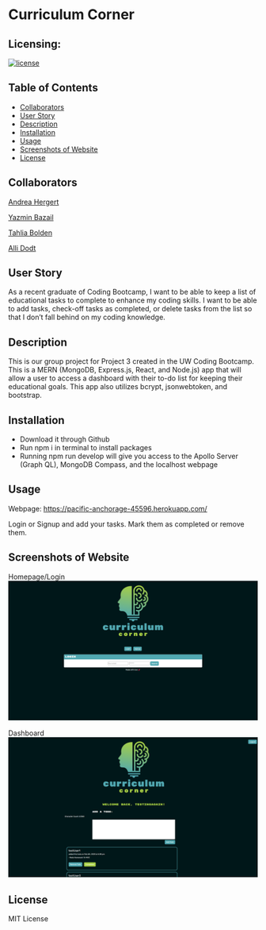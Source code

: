 # Curriculum Corner

## Licensing:
[![license](https://img.shields.io/badge/license-MIT-blue)](https://shields.io)

## Table of Contents 
- [Collaborators](#collaborators)
- [User Story](#user-story)
- [Description](#description)
- [Installation](#installation)
- [Usage](#usage)
- [Screenshots of Website](#screenshots-of-website)
- [License](#license)

## Collaborators
[Andrea Hergert](https://github.com/andreahergert)

[Yazmin Bazail](https://github.com/ybazail3)

[Tahlia Bolden](https://github.com/bloomcaster)

[Alli Dodt](https://github.com/adodt)

## User Story
As a recent graduate of Coding Bootcamp, I want to be able to keep a list of educational tasks to complete to enhance my coding skills. I want to be able to add tasks, check-off tasks as completed, or delete tasks from the list so that I don’t fall behind on my coding knowledge.

## Description
This is our group project for Project 3 created in the UW Coding Bootcamp. This is a MERN (MongoDB, Express.js, React, and Node.js) app that will allow a user to access a dashboard with their to-do list for keeping their educational goals. This app also utilizes bcrypt, jsonwebtoken, and bootstrap.

## Installation
- Download it through Github
- Run npm i in terminal to install packages
- Running npm run develop will give you access to the Apollo Server (Graph QL), MongoDB Compass,  and the localhost webpage

## Usage
Webpage: https://pacific-anchorage-45596.herokuapp.com/

Login or Signup and add your tasks.  Mark them as completed or remove them.

## Screenshots of Website
Homepage/Login
![Screenshot](assets/img/screenshot_1.png)

Dashboard
![Screenshot](assets/img/screenshot_2.png)

## License
MIT License